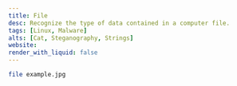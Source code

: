 ```yaml
---
title: File
desc: Recognize the type of data contained in a computer file.
tags: [Linux, Malware]
alts: [Cat, Steganography, Strings]
website:
render_with_liquid: false
---
```


```sh
file example.jpg
```